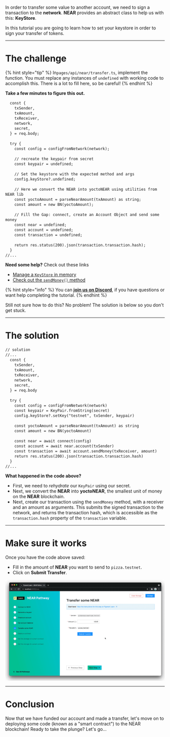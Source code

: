 In order to transfer some value to another account, we need to sign a transaction to the **network**. **NEAR** provides an abstract class to help us with this: **KeyStore**.

In this tutorial you are going to learn how to set your keystore in order to sign your transfer of tokens.

----------------------------------

# The challenge

{% hint style="tip" %}
In`pages/api/near/transfer.ts`, implement the function. You must replace any instances of `undefined` with working code to accomplish this. There is a lot to fill here, so be careful! 
{% endhint %}

**Take a few minutes to figure this out.**

```tsx
  const {
    txSender,
    txAmount,
    txReceiver,
    network,
    secret,
  } = req.body;

  try {
    const config = configFromNetwork(network);

    // recreate the keypair from secret
    const keypair = undefined;
  
    // Set the keystore with the expected method and args
    config.keyStore?.undefined;

    // Here we convert the NEAR into yoctoNEAR using utilities from NEAR lib
    const yoctoAmount = parseNearAmount(txAmount) as string;
    const amount = new BN(yoctoAmount); 

    // Fill the Gap: connect, create an Account Object and send some money
    const near = undefined;
    const account = undefined;
    const transaction = undefined;

    return res.status(200).json(transaction.transaction.hash);
  } 
//...
```

**Need some help?** Check out these links
* [Manage a `KeyStore` in memory](https://near.github.io/near-api-js/classes/key_stores_in_memory_key_store.inmemorykeystore.html)  
* [Check out the `sendMoney()` method](https://near.github.io/near-api-js/classes/account.account-1.html#sendmoney)

{% hint style="info" %}
You can [**join us on Discord**](https://discord.gg/fszyM7K), if you have questions or want help completing the tutorial.
{% endhint %}

Still not sure how to do this? No problem! The solution is below so you don't get stuck.

----------------------------------

# The solution

```tsx
// solution
//...
  const {
    txSender,
    txAmount,
    txReceiver,
    network,
    secret,
  } = req.body

  try {
    const config = configFromNetwork(network)
    const keypair = KeyPair.fromString(secret)
    config.keyStore?.setKey("testnet", txSender, keypair) 

    const yoctoAmount = parseNearAmount(txAmount) as string
    const amount = new BN(yoctoAmount) 

    const near = await connect(config)
    const account = await near.account(txSender)
    const transaction = await account.sendMoney(txReceiver, amount)
    return res.status(200).json(transaction.transaction.hash)
  } 
//...
```

**What happened in the code above?**

* First, we need to *rehydrate* our `KeyPair` using our secret.
* Next, we convert the **NEAR** into **yoctoNEAR**, the smallest unit of money on the **NEAR** blockchain.
* Next, create our transaction using the `sendMoney` method, with a receiver and an amount as arguments. This submits the signed transaction to the network, and returns the transaction hash, which is accessible as the `transaction.hash` property of the `transaction` variable. 

----------------------------------

# Make sure it works

Once you have the code above saved:
* Fill in the amount of **NEAR** you want to send to `pizza.testnet`.
* Click on **Submit Transfer**.

![](../../../.gitbook/assets/pathways/near/near-transfer.gif)

----------------------------------

# Conclusion

Now that we have funded our account and made a transfer, let's move on to deploying some code (known as a "smart contract") to the NEAR blockchain! Ready to take the plunge? Let's go... 
